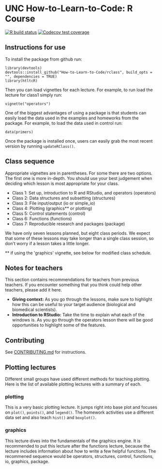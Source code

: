 # UNC How-to-Learn-to-Code: R Course

<!-- badges: start -->
[![R build status](https://github.com/How-to-Learn-to-Code/rclass/workflows/R-CMD-check/badge.svg)](https://github.com/How-to-Learn-to-Code/rclass/actions)
[![Codecov test coverage](https://codecov.io/gh/How-to-Learn-to-Code/rclass/branch/master/graph/badge.svg)](https://codecov.io/gh/How-to-Learn-to-Code/rclass?branch=master)
<!-- badges: end -->

## Instructions for use

To install the package from github run:

```
library(devtools)
devtools::install_github("How-to-Learn-to-Code/rclass", build_opts = "", dependencies = TRUE)
library(htltcR)
```
Then you can load vignettes for each lecture. For example, to run load the lecture for class1 simply run:

```
vignette("operators")
```
One of the biggest advantages of using a package is that students can easily load the data used in the examples and homeworks from the package. For example, to load the data used in control run: 
```
data(primers)
```

Once the package is installed once, users can easily grab the most recent version by running `updateRClass()`.

## Class sequence
Appropriate vignettes are in parentheses. For some there are two options. The first one is more in-depth. You should use your best judgement when deciding which lesson is most appropriate for your class. 
* Class 1: Set up, introduction to R and RStudio, and operators (operators)
* Class 2: Data structures and subsetting (structures)
* Class 3: File input/output (io or simple_io)
* Class 4: Plotting (graphics** or plotting)
* Class 5: Control statements (control)
* Class 6: Functions (functions)
* Class 7: Reproducible research and packages (package)

We have only seven lessons planned, but eight class periods. We expect that some of these lessons may take longer than a single class session, so don't worry if a lesson takes a little longer.

** if using the 'graphics' vignette, see below for modified class schedule. 

## Notes for teachers
This section contains recommendations for teachers from previous teachers. If you encounter something that you think could help other teachers, please add it here.

* **Giving context:** As you go through the lessons, make sure to highlight how this can be useful to your target audience (biological and biomedical scientists). 
* **Introduction to RStudio:** Take the time to explain what each of the windows is. As you go through the operators lesson there will be good opportunities to highlight some of the features.

## Contributing

See [CONTRIBUTING.md](CONTRIBUTING.md) for instructions.

## Plotting lectures
Different small groups have used different methods for teaching plotting. Here is the list of available plotting lectures with a summary of each. 

### plotting
This is a very basic plotting lecture. It jumps right into base plot and focuses on `plot()`, `points()`, and `legend()`. The homework activities use a different data set and also teach `hist()` and `boxplot()`. 

### graphics
This lecture dives into the fundamentals of the graphics engine. It is recommended to put this lecture after the functions lecture, because the lecture includes information about how to write a few helpful functions. The recommened sequence would be operators, structures, control, functions, io, graphics, package.
